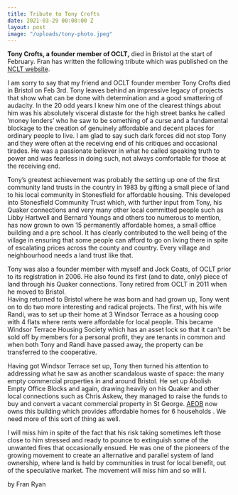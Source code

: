 ```yaml
---
title: Tribute to Tony Crofts
date: 2021-03-29 00:00:00 Z
layout: post
image: "/uploads/tony-photo.jpeg"
---
```


**Tony Crofts, a founder member of OCLT,** died in Bristol at the start of February. Fran has written the following tribute which was published on the [NCLT website](). 

  
I am sorry to say that my friend and OCLT founder member Tony Crofts died in Bristol on Feb 3rd. Tony leaves behind an impressive legacy of projects that show what can be done with determination and a good smattering of audacity. In the 20 odd years I knew him one of the clearest things about him was his absolutely visceral distaste for the high street banks he called ‘money lenders’ who he saw to be something of a curse and a fundamental blockage to the creation of genuinely affordable and decent places for ordinary people to live. I am glad to say such dark forces did not stop Tony and they were often at the receiving end of his critiques and occasional tirades. He was a passionate believer in what he called speaking truth to power and was fearless in doing such, not always comfortable for those at the receiving end.

Tony’s greatest achievement was probably the setting up one of the first community land trusts in the country in 1983 by gifting a small piece of land to his local community in Stonesfield for affordable housing. This developed into Stonesfield Community Trust which, with further input from Tony, his Quaker connections and very many other local committed people such as Libby Hartwell and Bernard Youngs and others too numerous to mention, has now grown to own 15 permanently affordable homes, a small office building and a pre school. It has clearly contributed to the well being of the village in ensuring that some people can afford to go on living there in spite of escalating prices across the county and country. Every village and neighbourhood needs a land trust like that.

Tony was also a founder member with myself and Jock Coats, of OCLT prior to its registration in 2006. He also found its first (and to date, only) piece of land through his Quaker connections. Tony retired from OCLT in 2011 when he moved to Bristol.  
Having returned to Bristol where he was born and had grown up, Tony went on to do two more interesting and radical projects. The first, with his wife Randi, was to set up their home at 3 Windsor Terrace as a housing coop with 4 flats where rents were affordable for local people. This became Windsor Terrace Housing Society which has an asset lock so that it can't be sold off by members for a personal profit, they are tenants in common and when both Tony and Randi have passed away, the property can be transferred to the cooperative.

Having got Windsor Terrace set up, Tony then turned his attention to addressing what he saw as another scandalous waste of space: the many empty commercial properties in and around Bristol. He set up Abolish Empty Office Blocks and again, drawing heavily on his Quaker and other local connections such as Chris Askew, they managed to raise the funds to buy and convert a vacant commercial property in St George. [AEOB](https://www.aeobhousepeople.org.uk/) now owns this building which provides affordable homes for 6 households . We need more of this sort of thing as well.

I will miss him in spite of the fact that his risk taking sometimes left those close to him stressed and ready to pounce to extinguish some of the unwanted fires that occasionally ensued. He was one of the pioneers of the growing movement to create an alternative and parallel system of land ownership, where land is held by communities in trust for local benefit, out of the speculative market. The movement will miss him and so will I. 

by Fran Ryan
